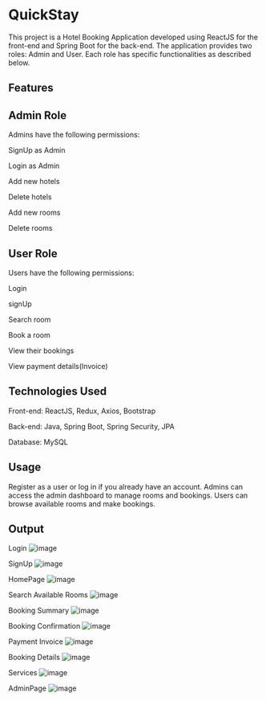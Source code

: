 
# QuickStay

This project is a Hotel Booking Application developed using ReactJS for the front-end and Spring Boot for the back-end. The application provides two roles: Admin and User. Each role has specific functionalities as described below.


## Features


## Admin Role

Admins have the following permissions:

SignUp as Admin

Login as Admin

Add new hotels

Delete hotels

Add new rooms

Delete rooms


## User Role

Users have the following permissions:

Login 

signUp

Search room

Book a room

View their bookings

View payment details(Invoice)
## Technologies Used

Front-end: ReactJS, Redux, Axios, Bootstrap

Back-end: Java, Spring Boot, Spring Security, JPA 

Database: MySQL
## Usage

Register as a user or log in if you already have an account. Admins can access the admin dashboard to manage rooms and bookings. Users can browse available rooms and make bookings.

## Output

Login
![image](https://github.com/user-attachments/assets/93651a2e-dd4f-4129-8846-c8f012724385)

SignUp
![image](https://github.com/user-attachments/assets/d117e237-4003-4ed5-a6b4-a87995b84a2e)

HomePage
![image](https://github.com/user-attachments/assets/829b1e5c-9cac-41aa-88cc-96e1717c7d17)

Search Available Rooms
![image](https://github.com/user-attachments/assets/aed673c8-a737-4517-8fef-c261c210059f)

Booking Summary
![image](https://github.com/user-attachments/assets/02f6a582-ade2-4e93-ac58-fe86d8c9ab80)

Booking Confirmation
![image](https://github.com/user-attachments/assets/ff4d4785-e3fa-4609-8cd8-012e2a13f428)

Payment Invoice
![image](https://github.com/user-attachments/assets/eae4eecf-29af-4c0f-b17e-0c3ea1fd9f7b)

Booking Details
![image](https://github.com/user-attachments/assets/27ab8915-7c19-479d-8af1-bbef703fc7e8)

Services
![image](https://github.com/user-attachments/assets/fca69c98-0fe1-4e05-9811-2565c8bf50ed)

AdminPage
![image](https://github.com/user-attachments/assets/e2b9ec63-500f-46c6-a0a1-9d40a2fc730a)








